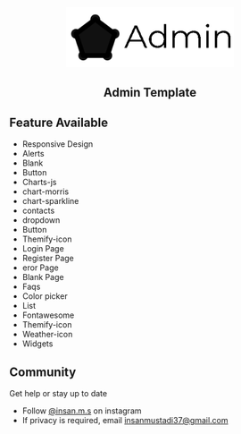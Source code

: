 <p align="center">
  <a href="https://github.com/insanmustadi37/admin-template/blob/master/images/insan_admin.jpg" title="Admin Dashboard Template"><img alt="Template Admin Logo" src="https://github.com/insanmustadi37/admin-template/blob/master/images/insan_admin.jpg" width="300"></a>
</p>

<h2 align="center">Admin Template</h2>

## Feature Available
- Responsive Design
- Alerts
- Blank
- Button
- Charts-js
- chart-morris
- chart-sparkline
- contacts
- dropdown
- Button
- Themify-icon
- Login Page
- Register Page
- eror Page
- Blank Page 
- Faqs
- Color picker 
- List
- Fontawesome
- Themify-icon
- Weather-icon
- Widgets

## Community
Get help or stay up to date
- Follow [@insan.m.s](https://insatagram.com/insan.m.s) on instagram
- If privacy is required, email insanmustadi37@gmail.com

